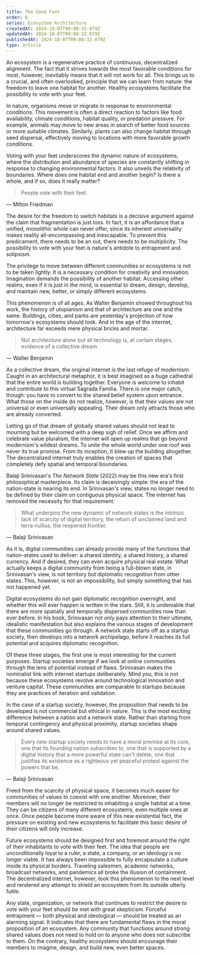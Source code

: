 ```yaml
---
title: The Good Foot
order: 8
series: Ecosystem Architecture
createdAt: 2024-10-07T09:08:32.079Z
updatedAt: 2024-10-07T09:08:32.079Z
publishedAt: 2024-10-07T09:08:32.079Z
type: article
---
```


An ecosystem is a regenerative practice of continuous, decentralized alignment. The fact that it strives towards the most favorable conditions for most, however, inevitably means that it will not work for all. This brings us to a crucial, and often overlooked, principle that we can learn from nature: the freedom to leave one habitat for another. Healthy ecosystems facilitate the possibility to vote with your feet.

In nature, organisms move or migrate in response to environmental conditions. This movement is often a direct reaction to factors like food availability, climate conditions, habitat quality, or predation pressure. For example, animals may move to new areas in search of better food sources or more suitable climates. Similarly, plants can also change habitat through seed dispersal, effectively moving to locations with more favorable growth conditions.

Voting with your feet underscores the dynamic nature of ecosystems, where the distribution and abundance of species are constantly shifting in response to changing environmental factors. It also unveils the relativity of boundaries. Where does one habitat end and another begin? Is there a whole, and if so, does it really matter?

> People vote with their feet.

— Milton Friedman

The desire for the freedom to switch habitats is a decisive argument against the claim that fragmentation is just loss. In fact, it is an affordance that a unified, monolithic whole can never offer, since its inherent universality makes reality all-encompassing and inescapable. To prevent this predicament, there needs to be an out, there needs to be multiplicity. The possibility to vote with your feet is nature's antidote to entrapment and solipsism.

The privilege to move between different communities or ecosystems is not to be taken lightly. It is a necessary condition for creativity and innovation. Imagination demands the possibility of another habitat. Accessing other realms, even if it is just in the mind, is essential to dream, design, develop, and maintain new, better, or simply different ecosystems.

This phenomenon is of all ages. As Walter Benjamin showed throughout his work, the history of utopianism and that of architecture are one and the same. Buildings, cities, and parks are yesterday's projection of how tomorrow's ecosystems should look. And in the age of the internet, architecture far exceeds mere physical bricks and mortar.

> Not architecture alone but all technology is, at certain stages, evidence of a collective dream.

— Walter Benjamin

As a collective dream, the original internet is the last refuge of modernism. Caught in an architectural metaphor, it is best imagined as a huge cathedral that the entire world is building together. Everyone is welcome to inhabit and contribute to this virtual Sagrada Familia. There is one major catch, though: you have to convert to the shared belief system upon entrance. What those on the inside do not realize, however, is that their values are not universal or even universally appealing. Their dream only attracts those who are already converted.

Letting go of that dream of globally shared values should not lead to mourning but be welcomed with a deep sigh of relief. Once we affirm and celebrate value pluralism, the internet will open up realms that go beyond modernism's wildest dreams. To unite the whole world under one roof was never its true promise. From its inception, it blew up the building altogether. The decentralized internet truly enables the creation of spaces that completely defy spatial and temporal boundaries.

Balaji Srinivasan's _The Network State_ (2022) may be this new era's first philosophical masterpiece. Its claim is deceivingly simple: the era of the nation-state is nearing its end. In Srinivasan's view, states no longer need to be defined by their claim on contiguous physical space. The internet has removed the necessity for that requirement:

> What underpins the new dynamic of network states is the intrinsic lack of scarcity of digital territory, the return of unclaimed land and terra nullius, the reopened frontier.

— Balaji Srinivasan

As it is, digital communities can already provide many of the functions that nation-states used to deliver: a shared identity, a shared history, a shared currency. And if desired, they can even acquire physical real estate. What actually keeps a digital community from being a full-blown state, in Srinivasan's view, is not territory but diplomatic recognition from other states. This, however, is not an impossibility, but simply something that has not happened yet.

Digital ecosystems do not gain diplomatic recognition overnight, and whether this will ever happen is written in the stars. Still, it is undeniable that there are more spatially and temporally dispersed communities now than ever before. In his book, Srinivasan not only pays attention to their ultimate, idealistic manifestation but also explains the various stages of development that these communities go through. A network state starts off as a startup society, then develops into a network archipelago, before it reaches its full potential and acquires diplomatic recognition.

Of these three stages, the first one is most interesting for the current purposes. Startup societies emerge if we look at online communities through the lens of potential instead of flaws. Srinivasan makes the nominalist link with internet startups deliberately. Mind you, this is not because these ecosystems revolve around technological innovation and venture capital. These communities are comparable to startups because they are practices of iteration and validation.

In the case of a startup society, however, the proposition that needs to be developed is not commercial but ethical in nature. This is the most exciting difference between a nation and a network state. Rather than starting from temporal contingency and physical proximity, startup societies shape around shared values.

> Every new startup society needs to have a moral premise at its core, one that its founding nation subscribes to, one that is supported by a digital history that a more powerful state can't delete, one that justifies its existence as a righteous yet peaceful protest against the powers that be.

— Balaji Srinivasan

Freed from the scarcity of physical space, it becomes much easier for communities of values to coexist with one another. Moreover, their members will no longer be restricted to inhabiting a single habitat at a time. They can be citizens of many different ecosystems, even multiple ones at once. Once people become more aware of this new existential fact, the pressure on existing and new ecosystems to facilitate this basic desire of their citizens will only increase.

Future ecosystems should be designed first and foremost around the right of their inhabitants to vote with their feet. The idea that people are unconditionally loyal to a ruler, a state, a company, or an ideology is no longer viable. It has always been impossible to fully encapsulate a culture inside its physical borders. Traveling salesmen, academic networks, broadcast networks, and pandemics all broke the illusion of containment. The decentralized internet, however, took this phenomenon to the next level and rendered any attempt to shield an ecosystem from its outside utterly futile.

Any state, organization, or network that continues to restrict the desire to vote with your feet should be met with great skepticism. Forceful entrapment — both physical and ideological — should be treated as an alarming signal. It indicates that there are fundamental flaws in the moral proposition of an ecosystem. Any community that functions around strong shared values does not need to hold on to anyone who does not subscribe to them. On the contrary, healthy ecosystems should encourage their members to imagine, design, and build new, even better spaces.
